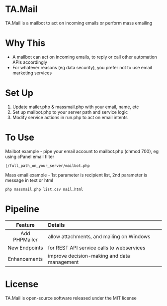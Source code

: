 # TA.Mail
TA.Mail is a mailbot to act on incoming emails or perform mass emailing

# Why This
- A mailbot can act on incoming emails, to reply or call other automation APIs accordingly
- For whatever reasons (eg data security), you prefer not to use email marketing services

# Set Up
1. Update mailer.php & massmail.php with your email, name, etc
2. Set up mailbot.php to your server path and service logic
3. Modify service actions in run.php to act on email intents

# To Use
Mailbot example - pipe your email account to mailbot.php (chmod 700), eg using cPanel email filter
```
|/full_path_on_your_server/mailbot.php
```
Mass email example - 1st parameter is recipient list, 2nd parameter is message in text or html
```
php massmail.php list.csv mail.html
```
# Pipeline
Feature|Details
:-----:|:------
Add PHPMailer|allow attachments, and mailing on Windows
New Endpoints|for REST API service calls to webservices
Enhancements|improve decision-making and data management

# License
TA.Mail is open-source software released under the MIT license
